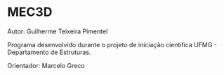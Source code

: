 # MEC3D
Autor: Guilherme Teixeira Pimentel

Programa desenvolvido durante o projeto de iniciação cientifica UFMG - Departamento de Estruturas.

Orientador: Marcelo Greco
